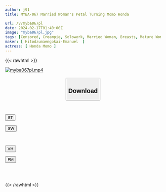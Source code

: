 ```yaml
---
author: j91
title: MYBA-067 Married Woman's Petal Turning Momo Honda

url: /v/myba067pl
date: 2024-02-17T01:40:00Z
image: "myba067pl.jpg"
tags: [Censored, Creampie, Solowork, Married Woman, Breasts, Mature Woman	]
maker: [ Hitodzumaengokai-Emanuel  ]
actress: [ Honda Momo ]
---
```



{{< rawhtml >}}

<div class="video" data-videoid="komAbGBQJwTOJMV">
    <a href="javascript:;">
        <img src="/v/myba067pl/myba067pl.jpg" width="WIDTH" height="HEIGHT" alt="myba067pl.mp4" loading="lazy">
    </a>
</div>

<script type="text/javascript" src="https://j91.asia/asset/on-demand-st.js"></script>

<br>
  <link rel="stylesheet" href="https://j91.asia/asset/bs5.css">
  
  <center>
  <button class="btn btn-primary" type="button" data-bs-toggle="collapse" data-bs-target=".multi-collapse" aria-expanded="false" aria-controls="multiCollapseExample1 multiCollapseExample2"><h2>Download</h2></button></center>
</p>
<div class="row">
  <div class="col">
    <div class="collapse multi-collapse" id="multiCollapseExample1">
      <div class="card card-body">
	      	      <br>
<div class="buttons">  
<p><a href="https://streamtape.to/v/komAbGBQJwTOJMV" target="_blank"><button class="btn-hover color-3"><i class="fa fa-download"></i> ST</button></a></p>
<p><a href="https://cdnwish.com/kf25v1usz3b9" target="_blank"><button class="btn-hover color-2"><i class="fa fa-download"></i> SW</button></a></p></div>
    </div>
  </div>
</div>
  <div class="col">
    <div class="collapse multi-collapse" id="multiCollapseExample2">
      <div class="card card-body">
	      <br>
<div class="buttons">
<p><a href="javascript:;"><button class="btn-hover color-9"><i class="fa fa-download"></i> VH</button></a></p>
<p><a href="javascript:;"><button class="btn-hover color-8"><i class="fa fa-download"></i> FM</button></a></p></div>
<br><br>
      </div>
    </div>
  </div>
</div>

{{< /rawhtml >}}